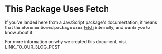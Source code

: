 # This Package Uses Fetch

If you've landed here from a JavaScript package's documentation, it means that the aforementioned package uses [fetch](https://developer.mozilla.org/en-US/docs/Web/API/Fetch_API) internally, and wants you to know about it.

For more information on why we created this document, visit LINK_TO_OUR_BLOG_POST
